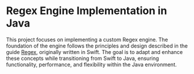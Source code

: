 # Regex Engine Implementation in Java

This project focuses on implementing a custom Regex engine. The foundation of the engine follows the principles and design described in the guide [Regex](https://kean.blog/post/regex-parser), originally written in Swift. The goal is to adapt and enhance these concepts while transitioning from Swift to Java, ensuring functionality, performance, and flexibility within the Java environment.
